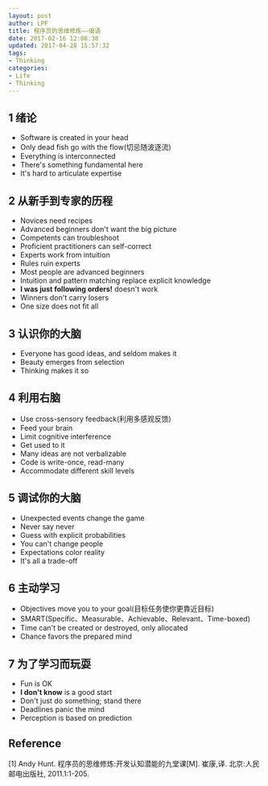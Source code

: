 ```yaml
---
layout: post
author: LPF
title: 程序员的思维修炼——偈语
date: 2017-02-16 12:08:38
updated: 2017-04-28 15:57:32
tags:
- Thinking
categories:
- Life
- Thinking
---
```

## 1 绪论

- Software is created in your head
- Only dead fish go with the flow(切忌随波逐流)
- Everything is interconnected
- There's something fundamental here
- It's hard to articulate expertise

## 2 从新手到专家的历程

- Novices need recipes
- Advanced beginners don't want the big picture
- Competents can troubleshoot
- Proficient practitioners can self-correct
- Experts work from intuition
- Rules ruin experts
- Most people are advanced beginners
- Intuition and pattern matching replace explicit knowledge
- **I was just following orders!** doesn't work
- Winners don't carry losers
- One size does not fit all

## 3 认识你的大脑

- Everyone has good ideas, and seldom makes it
- Beauty emerges from selection
- Thinking makes it so

## 4 利用右脑

- Use cross-sensory feedback(利用多感观反馈)
- Feed your brain
- Limit cognitive interference
- Get used to it
- Many ideas are not verbalizable
- Code is write-once, read-many
- Accommodate different skill levels

## 5 调试你的大脑

- Unexpected events change the game
- Never say never
- Guess with explicit probabilities
- You can't change people
- Expectations color reality
- It's all a trade-off

## 6 主动学习

- Objectives move you to your goal(目标任务使你更靠近目标)
- SMART(Specific、Measurable、Achievable、Relevant、Time-boxed)
- Time can't be created or destroyed, only allocated
- Chance favors the prepared mind

## 7 为了学习而玩耍

- Fun is OK
- **I don't know** is a good start
- Don't just do something; stand there
- Deadlines panic the mind
- Perception is based on prediction

## Reference

[1] Andy Hunt. 程序员的思维修炼:开发认知潜能的九堂课[M]. 崔康,译. 北京:人民邮电出版社, 2011.1:1-205.